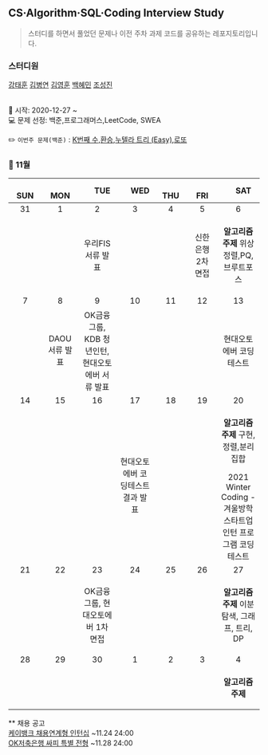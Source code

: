 ## CS·Algorithm·SQL·Coding Interview Study
<blockquote>스터디를 하면서 풀었던 문제나 이전 주차 과제 코드를 공유하는 레포지토리입니다.</blockquote>

### 스터디원

[강태훈](https://github.com/shuttlecock0) [김병연](https://github.com/whyWhale) [김영훈](https://github.com/kim0hoon) [백혜민](https://github.com/HyeminBaek) [조성진](https://github.com/noel7781)

<br> 📌 시작: 2020-12-27 ~
<br> 💻 문제 선정: 백준,프로그래머스,LeetCode, SWEA

✏️ `이번주 문제(백준)` : [K번째 수](https://www.acmicpc.net/problem/1300),[환승](https://www.acmicpc.net/problem/5214),[누텔라 트리 (Easy)](https://www.acmicpc.net/problem/23040),[로또](https://www.acmicpc.net/problem/2758)

<h3> 📅 11월 </h3>


|　  SUN　  |　  MON　  |　  TUE　  |　  WED　  |　  THU　  |　  FRI　  |　  SAT　  |
|:---:|:---:|:---:|:---:|:---:|:---:|:---:|
|   31   |   1   |   2   |   3   |   4   |   5   |   6   |
|||우리FIS 서류 발표|||신한은행 2차 면접|<p><b>알고리즘 주제</b> 위상 정렬,PQ,브루트포스</p>|
|   7   |   8   |   9   |   10   |   11   |   12   |   13   |
||DAOU 서류 발표|OK금융그룹, KDB 청년인턴, 현대오토에버 서류 발표||||<p>현대오토에버 코딩테스트</p>|
|   14   |   15   |   16   |   17   |   18   |   19   |   20   |
||||현대오토에버 코딩테스트 결과 발표|||<p><b>알고리즘 주제</b> 구현,정렬,분리집합</p>2021 Winter Coding - 겨울방학 스타트업 인턴 프로그램 코딩 테스트|
|   21   |   22   |   23   |   24   |   25   |   26   |   27   |
|||OK금융그룹, 현대오토에버 1차 면접||||<p><b>알고리즘 주제</b> 이분탐색, 그래프, 트리, DP</p>|
|   28   |   29   |   30   |   1   |   2   |   3   |   4   |
|||||||<p><b>알고리즘 주제</b></p>|



** 채용 공고
<br>[케이뱅크 채용연계형 인턴십](https://kbank-cms.recruiter.co.kr/app/jobnotice/view?systemKindCode=MRS2&jobnoticeSn=77914) ~11.24 24:00
<br>[OK저축은행 싸피 특별 전형](https://welcome.recruiter.co.kr/app/jobnotice/view?systemKindCode=MRS2&jobnoticeSn=78089) ~11.28 24:00

